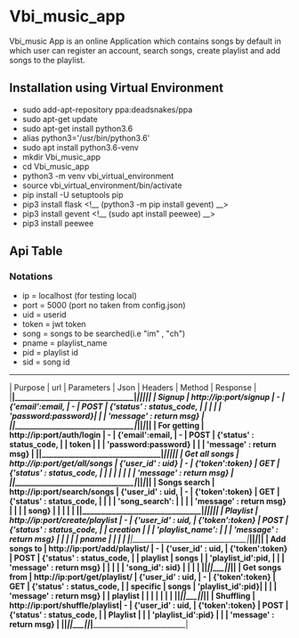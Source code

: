 # Vbi_music_app

Vbi_music App is an online Application which contains songs by default in which user can register an account, search songs, create playlist and add songs to the
playlist.


## Installation using Virtual Environment
* sudo add-apt-repository ppa:deadsnakes/ppa
* sudo apt-get update
* sudo apt-get install python3.6
* alias python3='/usr/bin/python3.6'
* sudo apt install python3.6-venv
* mkdir Vbi_music_app
* cd Vbi_music_app
* python3 -m venv vbi_virtual_environment
* source vbi_virtual_environment/bin/activate
* pip install -U setuptools pip
* pip3 install flask
<!__ (python3 -m pip install gevent) __>
* pip3 install gevent
<!__ (sudo apt install peewee) __>
* pip3 install peewee

## Api Table

### Notations

* ip = localhost (for testing local)
* port = 5000 (port no taken from config.json)
* uid = userid 
* token = jwt token
* song = songs to be searched(i.e "im" , "ch")
* pname = playlist_name
* pid = playlist id
* sid = song id

________________________________________________________________________________________________________________________________________________________
| Purpose        |  url                           | Parameters        |  Json                |   Headers       | Method  |   Response                   |
|________________|________________________________|___________________|______________________|_________________|_________|______________________________|
|  Signup        |  http://ip:port/signup         |      -            | {'email':email,      |        -        |  POST   |   {'status' : status_code,   |
|                |                                |                   |   'password:password}|                 |         |     'message' : return msg}  |
|________________|________________________________|___________________|______________________|_________________|_________|______________________________|
| For getting    |  http://ip:port/auth/login     |      -            | {'email':email,      |        -        |  POST   |   {'status' : status_code,   |
|    token       |                                |                   | 'password:password}  |                 |         |   'message' : return msg}    |
|________________|________________________________|___________________|______________________|_________________|_________|______________________________|
| Get all songs  | http://ip:port/get/all/songs   | {'user_id' : uid} |        -             | {'token':token} |  GET    |   {'status' : status_code,   |
|                |                                |                   |                      |                 |         |   'message' : return msg}    |
|________________|________________________________|___________________|______________________|_________________|_________|______________________________|
| Songs search   | http://ip:port/search/songs    | {'user_id' : uid, |         -            | {'token':token} |  GET    |   {'status' : status_code,   |
|                |                                |  'song_search':   |                      |                 |         |    'message' : return msg}   |
|                |                                |       song}       |                      |                 |         |                              |
|________________|________________________________|___________________|______________________|_________________|_________|______________________________|
|   Playlist     | http://ip:port/create/playlist |      -            | {'user_id' : uid,    | {'token':token} |  POST   |   {'status' : status_code,   |
|   creation     |                                |                   |  'playlist_name':    |                 |         |     'message' : return msg}  |
|                |                                |                   |      pname           |                 |         |                              |
|________________|________________________________|___________________|______________________|_________________|_________|______________________________|
|  Add songs to  | http://ip:port/add/playlist/   |       -           | {'user_id' : uid,    | {'token':token} |  POST   |    {'status' : status_code,  |
|    playlist    |                       songs    |                   |  'playlist_id':pid,  |                 |         |     'message' : return msg}  |
|                |                                |                   |   'song_id': sid}    |                 |         |                              |
|________________|________________________________|___________________|______________________|_________________|_________|______________________________|
| Get songs from | http://ip:port/get/playlist/   | {'user_id' : uid, |         -            | {'token':token} |  GET    |    {'status' : status_code,  |
|   specific     |                        songs   | 'playlist_id':pid}|                      |                 |         |    'message' : return msg}   |
|   playlist     |                                |                   |                      |                 |         |                              |
|________________|________________________________|___________________|______________________|_________________|_________|______________________________|
|    Shuffling   | http://ip:port/shuffle/playlist|       -           | {'user_id' : uid,    | {'token':token} |  POST   |   {'status' : status_code,   |
|     Playlist   |                                |                   | 'playlist_id':pid}   |                 |         |    'message' : return msg}   |
|________________|________________________________|___________________|______________________|_________________|_________|______________________________|


